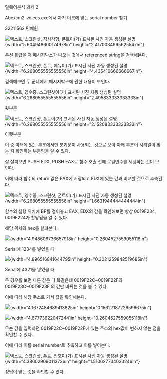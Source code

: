 멀웨어분석 과제 2

Abexcm2-voiees.exe에서 자기 이름에 맞는 serial number 찾기

32211562 민예원

![텍스트, 스크린샷, 직사각형, 폰트이(가) 표시된 사진 자동 생성된
설명](./malwawre/media/image1.png){width="5.604948600174978in"
height="2.4170034995625547in"}

우선 틀렸을 때 메시지박스가 나오는 것에서 referenced string을
검색해본다.

![텍스트, 스크린샷, 폰트, 메뉴이(가) 표시된 사진 자동 생성된
설명](./malwawre/media/image2.png){width="6.268055555555556in"
height="4.435416666666667in"}

검색해보면 두 군데에서 메시지박스에 관한 내용이 보인다.

![텍스트, 영수증, 스크린샷이(가) 표시된 사진 자동 생성된
설명](./malwawre/media/image3.png){width="6.268055555555556in"
height="2.495833333333333in"}

윗부분

![텍스트, 스크린샷, 폰트이(가) 표시된 사진 자동 생성된
설명](./malwawre/media/image4.png){width="6.268055555555556in"
height="2.152083333333333in"}

아랫부분

이 중 아래에 있는 부분에서만 분기문이 사용되는 것으로 보아 아래 부분이
시리얼이 맞는 지 확인하는 부분임을 알 수 있다.

잘 살펴보면 PUSH EDX, PUSH EAX로 함수 호출 전에 로컬변수를 세팅하는 것이
보인다.

이에 따라 함수의 return 값은 EAX에 저장되고 EDX에 있는 값과 비교할
것으로 추측된다.

![텍스트, 영수증, 스크린샷, 폰트이(가) 표시된 사진 자동 생성된
설명](./malwawre/media/image5.png){width="6.268055555555556in"
height="1.6631944444444444in"}

함수의 실행 위치에 BP를 걸어놓고 EAX, EDX의 값을 확인해보면 항상
0019F234, 0019F224가 할당됨을 알 수 있다.

해당 위치의 hex를 살펴본다.

![](./malwawre/media/image6.png){width="4.948606736657918in"
height="0.2604527559055118in"}

Serial에 1234를 넣었을 때

![](./malwawre/media/image7.png){width="4.896516841644795in"
height="0.3021259842519685in"}

Serial에 4321을 넣었을 때

두 경우를 보면 다른 값은 다 똑같은데 0019F22C\~0019F22F와
0019F23C\~0019F23F 의 값만 바뀌는 것을 볼 수 있다.

이에 따라 해당 주소로 가서 값을 확인해본다.

![](./malwawre/media/image8.png){width="4.1672484689413825in"
height="0.15627187226596675in"}

![](./malwawre/media/image9.png){width="4.677736220472441in"
height="0.2604527559055118in"}

무슨 값을 입력하던 0019F22C\~0019F22F에 있는 주소의 hex값이 변하지 않는
점을 확인할 수 있다.

이에 따라 이를 serial number로 추측하고 이를 넣어본다.

![텍스트, 스크린샷, 폰트, 번호이(가) 표시된 사진 자동 생성된
설명](./malwawre/media/image10.png){width="4.386029090113736in"
height="1.510627734033246in"}

정답이 맞는 것을 확인할 수 있다.

